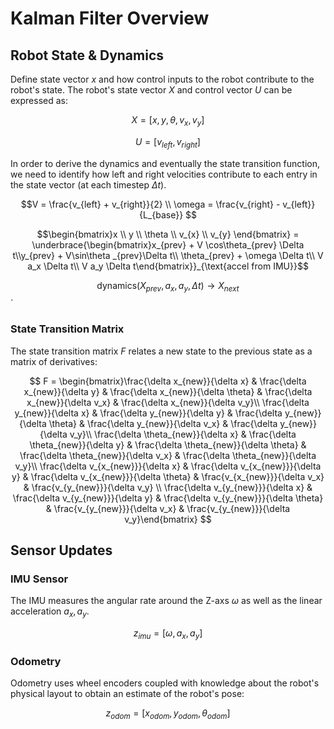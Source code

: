 # Kalman Filter Overview

## Robot State & Dynamics
Define state vector $x$ and how control inputs to the robot contribute to the robot's state. The robot's state vector $X$ and control vector $U$ can be expressed as:

$$X = \left[x, y, \theta, v_x, v_y\right]$$

$$U = \left[v_{left}, v_{right}\right]$$

In order to derive the dynamics and eventually the state transition function, we need to identify how left and right velocities contribute to each entry in the state vector (at each timestep $\Delta t$).

$$V = \frac{v_{left} + v_{right}}{2} \\
\omega = \frac{v_{right} - v_{left}}{L_{base}}
$$

$$\begin{bmatrix}x \\ y \\ \theta \\ v_{x} \\ v_{y} \end{bmatrix} = \underbrace{\begin{bmatrix}x_{prev} + V \cos\theta_{prev} \Delta t\\y_{prev} + V\sin\theta _{prev}\Delta t\\ \theta_{prev} + \omega \Delta t\\ V a_x \Delta t\\ V a_y \Delta t\end{bmatrix}}_{\text{accel from IMU}}$$

$$
\text{dynamics}\left(X_{prev}, a_x, a_y, \Delta t\right) \to X_{next}
$$`

### State Transition Matrix
The state transition matrix $F$ relates a new state to the previous state as a matrix of derivatives:

$$
F = \begin{bmatrix}\frac{\delta x_{new}}{\delta x} & \frac{\delta x_{new}}{\delta y} & \frac{\delta x_{new}}{\delta \theta} & \frac{\delta x_{new}}{\delta v_x} & \frac{\delta x_{new}}{\delta v_y}\\ \frac{\delta y_{new}}{\delta x} & \frac{\delta y_{new}}{\delta y} & \frac{\delta y_{new}}{\delta \theta} & \frac{\delta y_{new}}{\delta v_x} & \frac{\delta y_{new}}{\delta v_y}\\ \frac{\delta \theta_{new}}{\delta x} & \frac{\delta \theta_{new}}{\delta y} & \frac{\delta \theta_{new}}{\delta \theta} & \frac{\delta \theta_{new}}{\delta v_x} & \frac{\delta \theta_{new}}{\delta v_y}\\ \frac{\delta v_{x_{new}}}{\delta x} & \frac{\delta v_{x_{new}}}{\delta y} & \frac{\delta v_{x_{new}}}{\delta \theta} & \frac{v_{x_{new}}}{\delta v_x} & \frac{v_{y_{new}}}{\delta v_y} \\ \frac{\delta v_{y_{new}}}{\delta x} & \frac{\delta v_{y_{new}}}{\delta y} & \frac{\delta v_{y_{new}}}{\delta \theta} & \frac{v_{y_{new}}}{\delta v_x} & \frac{v_{y_{new}}}{\delta v_y}\end{bmatrix}
$$

## Sensor Updates

### IMU Sensor
The IMU measures the angular rate around the Z-axs $\omega$ as well as the linear acceleration $a_x, a_y$.

$$z_{imu} = \left[\omega, a_x, a_y\right]$$

### Odometry
Odometry uses wheel encoders coupled with knowledge about the robot's physical layout to obtain an estimate of the robot's pose:

$$z_{odom} = \left[x_{odom}, y_{odom}, \theta_{odom}\right]$$